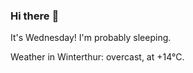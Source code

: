 ### Hi there :wave:

It's Wednesday! I'm probably sleeping.

Weather in Winterthur: overcast, at +14°C.
